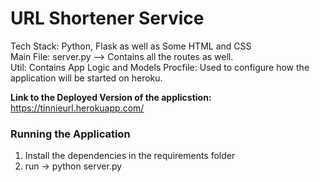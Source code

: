 # URL Shortener Service
Tech Stack: Python, Flask as well as Some HTML and CSS  
Main File: server.py --> Contains all the routes as well.   
Util: Contains App Logic and Models
Procfile: Used to configure how the application will be started on heroku. 

**Link to the Deployed Version of the applicstion:**  
https://tinnieurl.herokuapp.com/

### Running the Application
1. Install the dependencies in the requirements folder
2. run -> python server.py